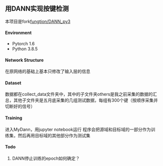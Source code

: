 ## 用DANN实现按键检测

本项目是fork[fungtion/DANN_py3](https://github.com/fungtion/DANN_py3)
#### Environment
- Pytorch 1.6
- Python 3.8.5

#### Network Structure

在原网络的基础上基本只修改了输入层的信息

#### Dataset

数据都在collect_data文件夹中，其中的子文件夹others是我之前采集的数据的汇总，其他子文件夹是五月底采集的几组测试数据，每组有300个键（按顺序采集并切断好的信号）
#### Training

进入MyDann，用jupyter notebook运行
程序会把源域和目标域的一部分作为训练集，然后再用目标域的其他部分作为测试集

#### Todo
1. DANN停止训练的epoch如何确定？
